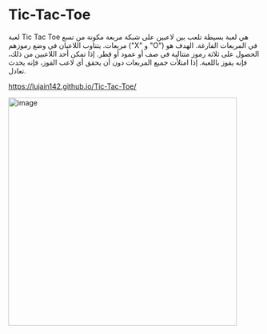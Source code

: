 # Tic-Tac-Toe


لعبة Tic Tac Toe هي لعبة بسيطة تلعب بين لاعبين على شبكة مربعة مكونة من تسع مربعات. يتناوب اللاعبان في وضع رموزهم ("X" و "O") في المربعات الفارغة. الهدف هو الحصول على ثلاثة رموز متتالية في صف أو عمود أو قطر. إذا تمكن أحد اللاعبين من ذلك، فإنه يفوز باللعبة. إذا امتلأت جميع المربعات دون أن يحقق أي لاعب الفوز، فإنه يحدث تعادل.



https://lujain142.github.io/Tic-Tac-Toe/

<img width="457" alt="image" src="https://github.com/lujain142/Tic-Tac-Toe/assets/129529915/d85243c0-a9df-4573-9917-ed92b1e5d5da">

